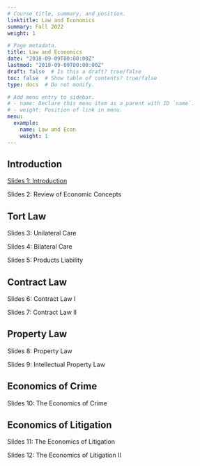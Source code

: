 ```yaml
---
# Course title, summary, and position.
linktitle: Law and Economics
summary: Fall 2022
weight: 1

# Page metadata.
title: Law and Economics
date: "2018-09-09T00:00:00Z"
lastmod: "2018-09-09T00:00:00Z"
draft: false  # Is this a draft? true/false
toc: false  # Show table of contents? true/false
type: docs  # Do not modify.

# Add menu entry to sidebar.
# - name: Declare this menu item as a parent with ID `name`.
# - weight: Position of link in menu.
menu:
  example:
    name: Law and Econ
    weight: 1
---
```


## Introduction

[Slides 1: Introduction](/files/LawEcon/01_introduction.pdf)

Slides 2: Review of Economic Concepts

## Tort Law

Slides 3: Unilateral Care

Slides 4: Bilateral Care

Slides 5: Products Liability

## Contract Law

Slides 6: Contract Law I

Slides 7: Contract Law II

## Property Law

Slides 8: Property Law

Slides 9: Intellectual Property Law

## Economics of Crime

Slides 10: The Economics of Crime

## Economics of Litigation

Slides 11: The Economics of Litigation

Slides 12: The Economics of Litigation II